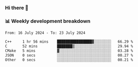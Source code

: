 ### Hi there 👋

### 📊 Weekly development breakdown
<!--START_SECTION:waka-->

```txt
From: 16 July 2024 - To: 23 July 2024

C++     1 hr 56 mins    ████████████████▓░░░░░░░░   66.29 %
C       52 mins         ███████▒░░░░░░░░░░░░░░░░░   29.94 %
CMake   5 mins          ▓░░░░░░░░░░░░░░░░░░░░░░░░   03.28 %
JSON    0 secs          ░░░░░░░░░░░░░░░░░░░░░░░░░   00.27 %
Other   0 secs          ░░░░░░░░░░░░░░░░░░░░░░░░░   00.21 %
```

<!--END_SECTION:waka-->
